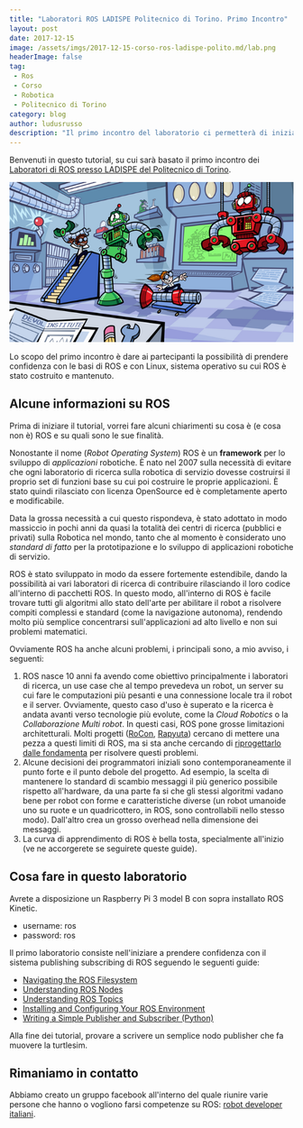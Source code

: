 ```yaml
---
title: "Laboratori ROS LADISPE Politecnico di Torino. Primo Incontro"
layout: post
date: 2017-12-15
image: /assets/imgs/2017-12-15-corso-ros-ladispe-polito.md/lab.png
headerImage: false
tag:
 - Ros
 - Corso
 - Robotica
 - Politecnico di Torino
category: blog
author: ludusrusso
description: "Il primo incontro del laboratorio ci permetterà di iniziare a prendere confidenza con ROS"
---
```


Benvenuti in questo tutorial, su cui sarà basato il primo incontro dei
[Laboratori di ROS presso LADISPE del Politecnico di Torino](http://www.ladispe.polito.it/flatpages/laboratorio).

![Lab](/assets/imgs/2017-12-15-corso-ros-ladispe-polito.md/lab.png)

Lo scopo del primo incontro è dare ai partecipanti la possibilità di prendere
confidenza con le basi di ROS e con Linux, sistema operativo su cui ROS è
stato costruito e mantenuto.

## Alcune informazioni su ROS

Prima di iniziare il tutorial, vorrei fare alcuni chiarimenti su cosa è (e cosa non è)
ROS e su quali sono le sue finalità.

Nonostante il nome (*Robot Operating System*) ROS è un **framework** per lo sviluppo
di *applicazioni* robotiche. È nato nel 2007 sulla necessità di evitare che ogni
laboratorio di ricerca sulla robotica di servizio dovesse costruirsi il proprio
set di funzioni base su cui poi costruire le proprie applicazioni. È stato quindi
rilasciato con licenza OpenSource ed è completamente aperto e modificabile.

Data la grossa necessità a cui questo rispondeva, è stato adottato in modo massiccio
in pochi anni da quasi la totalità dei centri di ricerca (pubblici e privati) sulla
Robotica nel mondo, tanto che al momento è considerato uno *standard di fatto* per
la prototipazione e lo sviluppo di applicazioni robotiche di servizio.

ROS è stato sviluppato in modo da essere fortemente estendibile, dando la possibilità
ai vari laboratori di ricerca di contribuire rilasciando il loro codice all'interno
di pacchetti ROS. In questo modo, all'interno di ROS è facile trovare tutti gli algoritmi
allo stato dell'arte per abilitare il robot a risolvere compiti complessi e standard (come la navigazione
autonoma), rendendo molto più semplice concentrarsi sull'applicazioni ad alto livello e
non sui problemi matematici.

Ovviamente ROS ha anche alcuni problemi, i principali sono, a mio avviso, i seguenti:

1. ROS nasce 10 anni fa avendo come obiettivo principalmente i laboratori di ricerca, un use case che al tempo prevedeva un robot, un server su cui fare le computazioni più pesanti e una connessione locale tra il robot e il server. Ovviamente, questo caso d'uso è superato e la ricerca è andata avanti verso tecnologie più evolute, come la *Cloud Robotics* o la *Collaborazione Multi robot*. In questi casi, ROS pone grosse limitazioni architetturali.
Molti progetti ([RoCon](http://wiki.ros.org/rocon), [Rapyuta](https://www.rapyuta-robotics.com/)) cercano di mettere una pezza a questi limiti di ROS, ma si sta anche cercando di [riprogettarlo dalle fondamenta](http://design.ros2.org/) per risolvere questi problemi.
2. Alcune decisioni dei programmatori iniziali sono contemporaneamente il punto forte e il punto debole del progetto. Ad esempio, la scelta di mantenere lo standard di scambio messaggi il più generico possibile rispetto all'hardware, da una parte fa si che gli stessi algoritmi vadano bene per robot con forme e caratteristiche diverse (un robot umanoide uno su ruote e un quadricottero, in ROS, sono controllabili nello stesso modo). Dall'altro crea un grosso overhead nella dimensione dei messaggi.
3. La curva di apprendimento di ROS è bella tosta, specialmente all'inizio (ve ne accorgerete se seguirete queste guide).

## Cosa fare in questo laboratorio

Avrete a disposizione un Raspberry Pi 3 model B con sopra installato ROS Kinetic.
 - username: ros
 - password: ros

Il primo laboratorio consiste nell'iniziare a prendere confidenza con il sistema publishing
subscribing di ROS seguendo le seguenti guide:

 - [Navigating the ROS Filesystem](http://wiki.ros.org/ROS/Tutorials/NavigatingTheFilesystem)
 - [Understanding ROS Nodes](http://wiki.ros.org/ROS/Tutorials/UnderstandingNodes)
 - [Understanding ROS Topics](http://wiki.ros.org/ROS/Tutorials/UnderstandingTopics)
 - [Installing and Configuring Your ROS Environment](http://wiki.ros.org/ROS/Tutorials/InstallingandConfiguringROSEnvironment)
 - [Writing a Simple Publisher and Subscriber (Python)](http://wiki.ros.org/ROS/Tutorials/WritingPublisherSubscriber%28python%29)

Alla fine dei tutorial, provare a scrivere un semplice nodo publisher che fa muovere la
turtlesim.

## Rimaniamo in contatto

Abbiamo creato un gruppo facebook all'interno del quale riunire varie persone che hanno
o vogliono farsi competenze su ROS: [robot developer italiani](https://www.facebook.com/groups/493163691070528/).
